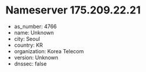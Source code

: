 # Nameserver 175.209.22.21

* as_number: 4766
* name: Unknown
* city: Seoul
* country: KR
* organization: Korea Telecom
* version: Unknown
* dnssec: false
